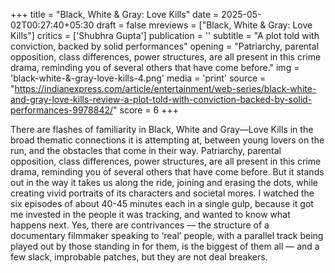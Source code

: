 +++
title = "Black, White & Gray: Love Kills"
date = 2025-05-02T00:27:40+05:30
draft = false
mreviews = ["Black, White & Gray: Love Kills"]
critics = ['Shubhra Gupta']
publication = ''
subtitle = "A plot told with conviction, backed by solid performances"
opening = "Patriarchy, parental opposition, class differences, power structures, are all present in this crime drama, reminding you of several others that have come before."
img = 'black-white-&-gray-love-kills-4.png'
media = 'print'
source = "https://indianexpress.com/article/entertainment/web-series/black-white-and-gray-love-kills-review-a-plot-told-with-conviction-backed-by-solid-performances-9978842/"
score = 6
+++

There are flashes of familiarity in Black, White and Gray—Love Kills in the broad thematic connections it is attempting at, between young lovers on the run, and the obstacles that come in their way. Patriarchy, parental opposition, class differences, power structures, are all present in this crime drama, reminding you of several others that have come before. But it stands out in the way it takes us along the ride, joining and erasing the dots, while creating vivid portraits of its characters and societal mores. I watched the six episodes of about 40-45 minutes each in a single gulp, because it got me invested in the people it was tracking, and wanted to know what happens next. Yes, there are contrivances — the structure of a documentary filmmaker speaking to ‘real’ people, with a parallel track being played out by those standing in for them, is the biggest of them all — and a few slack, improbable patches, but they are not deal breakers.
